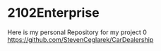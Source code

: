 # 2102Enterprise
Here is my personal Repository for my project 0 https://github.com/StevenCeglarek/CarDealership
